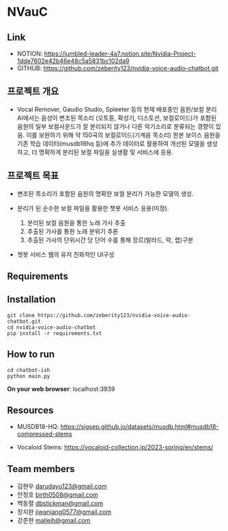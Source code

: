 # NVauC

## Link 
- NOTION: https://jumbled-leader-4a7.notion.site/Nvidia-Project-1dde7602e42b46e48c5a5831bc102da9
- GITHUB: https://github.com/zeberity123/nvidia-voice-audio-chatbot.git

## 프로젝트 개요
- Vocal Remover, Gaudio Studio, Spleeter 등의 현재 배포중인 음원/보컬 분리 AI에서는 음성이 변조된 목소리 (오토튠, 확성기, 디스토션, 보컬로이드)가 포함된 음원의 일부 보컬사운드가 잘 분리되지 않거나 다른 악기소리로 분류되는 경향이 있음. 이를 보완하기 위해 약 150곡의 보컬로이드(기계음 목소리) 원본 보이스 음원을 기존 학습 데이터(musdb18hq 등)에 추가 데이터로 활용하여 개선된 모델을 생성하고, 더 명확하게 분리된 보컬 파일을 실생활 및 서비스에 응용.

## 프로젝트 목표
- 변조된 목소리가 포함된 음원의 명확한 보컬 분리가 가능한 모델의 생성.

- 분리가 된 순수한 보컬 파일을 활용한 챗봇 서비스 응용(미정).
   1. 분리된 보컬 음원을 통한 노래 가사 추출
   2. 추출된 가사를 통한 노래 분위기 추론
   3. 추출된 가사의 단위시간 당 단어 수를 통해 장르(발라드, 락, 랩)구분
- 챗봇 서비스 웹의 유저 친화적인 UI구성

## Requirements

## Installation
```
git clone https://github.com/zeberity123/nvidia-voice-audio-chatbot.git
cd nvidia-voice-audio-chatbot
pip install -r requirements.txt
```

## How to run
```
cd chatbot-ish
python main.py
```
**On your web browser**: localhost:3939

## Resources
- MUSDB18-HQ: https://sigsep.github.io/datasets/musdb.html#musdb18-compressed-stems

- Vocaloid Stems: https://vocaloid-collection.jp/2023-spring/en/stems/


## Team members
- 김현우 darudayu123@gmail.com
- 안정호 birth0508@gmail.com 
- 백동렬 dbstickman@gmail.com
- 장지완 jiwanjang0577@gmail.com
- 강준현 mallejh@gmail.com
